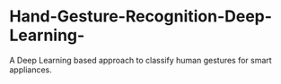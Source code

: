# Hand-Gesture-Recognition-Deep-Learning-
A Deep Learning based approach to classify human gestures for smart appliances.
